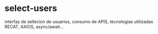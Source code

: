 # select-users
interfaz de sellecion de usuarios, consumo de APIS, tecnologias utilizadas RECAT, AXIOS, async/await...
